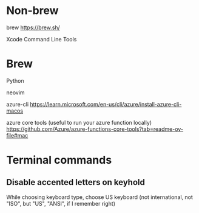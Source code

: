 # Non-brew
brew https://brew.sh/

Xcode Command Line Tools

# Brew
Python

neovim

azure-cli https://learn.microsoft.com/en-us/cli/azure/install-azure-cli-macos

azure core tools (useful to run your azure function locally) https://github.com/Azure/azure-functions-core-tools?tab=readme-ov-file#mac


# Terminal commands
## Disable accented letters on keyhold
While choosing keyboard type, choose US keyboard (not international, not "ISO", but "US", "ANSI", if I remember right) 
